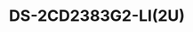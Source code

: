 ---
id: 2
title: "DS-2CD2383G2-LI(2U)"
subTitle: "8 MP AcuSense Smart Hybrid Light Turret Camera"
category: "Network Camera"
imgCard: "/src/assets/images/networkcamera/DS-2CD2383G2-LI(2U)/DS-2CD2383G2-LI(2U)-1.png"
imgAlt: "DS-2CD2383G2-LI(2U)"
thumbnails: [
  "/src/assets/images/networkcamera/DS-2CD2383G2-LI(2U)/DS-2CD2383G2-LI(2U)-1.png",
]
features: [
  "8 MP high-quality imaging for clear and detailed surveillance",
  "AcuSense technology for human and vehicle classification using deep learning",
  "Smart Hybrid Light with IR and white lights, offering 4 lighting modes",
  "Built-in dual microphones for real-time, high-quality audio",
  "120 dB true WDR for clear imaging in strong backlight conditions",
  "Efficient H.265+ compression for optimized storage",
  "IP67 water and dust resistance for reliable outdoor use",
]
specifications: {
  Camera: {
    Image_Sensor: "1/2.8\" Progressive Scan CMOS",
    Max_Resolution: "3840 × 2160",
    Min_Illumination: "Color: 0.005 Lux @ (F1.6, AGC ON), 0 Lux with light",
    Shutter_Time: "1/3 s to 1/100,000 s",
    Day_Night: "IR cut filter",
    Angle_Adjustment: "Pan: 0° to 360°, Tilt: 0° to 75°, Rotate: 0° to 360°"
  },
  Lens: {
    Lens_Type: "Fixed focal lens, 2.8 and 4 mm optional",
    Focal_Length_FOV: {
      "2.8 mm": "Horizontal FOV 108°, Vertical FOV 59°, Diagonal FOV 127°",
      "4 mm": "Horizontal FOV 88°, Vertical FOV 44°, Diagonal FOV 105°"
    },
    Lens_Mount: "M12",
    Iris_Type: "Fixed",
    Aperture: "F1.6",
    Depth_of_Field: {
      "2.8 mm": "1.7 m to ∞",
      "4 mm": "2.6 m to ∞"
    }
  },
  Video: {
    Main_Stream: {
      "50_Hz": "20 fps (3840 × 2160), 25 fps (3200 × 1800, 2688 × 1520, 1920 × 1080, 1280 × 720)",
      "60_Hz": "20 fps (3840 × 2160), 30 fps (3200 × 1800, 2688 × 1520, 1920 × 1080, 1280 × 720)"
    },
    Sub_Stream: {
      "50_Hz": "25 fps (1280 × 720, 640 × 480, 640 × 360)",
      "60_Hz": "30 fps (1280 × 720, 640 × 480, 640 × 360)"
    },
    Third_Stream: {
      "50_Hz": "10 fps (1920 × 1080, 1280 × 720, 640 × 480, 640 × 360)",
      "60_Hz": "10 fps (1920 × 1080, 1280 × 720, 640 × 480, 640 × 360)",
      Note: "Third stream is supported under certain settings."
    },
    Video_Compression: {
      Main_Stream: "H.265/H.264/H.264+/H.265+",
      Sub_Stream: "H.265/H.264/MJPEG",
      Third_Stream: "H.265/H.264",
      Note: "Third stream is supported under certain settings."
    },
    Video_Bit_Rate: "32 Kbps to 16 Mbps",
    H264_Type: "Baseline Profile, Main Profile, High Profile",
    H265_Type: "Main Profile",
    Scalable_Video_Coding: "H.264 and H.265 encoding",
    Bit_Rate_Control: "CBR, VBR",
    Region_of_Interest: "1 fixed region for main stream and sub-stream",
    Target_Cropping: "Yes"
  },
  Audio: {
    Audio_Compression: "-2U: G.711/G.722.1/G.726/MP2L2/PCM/MP3/AAC-LC",
    Audio_Bit_Rate: "-2U: 64 Kbps (G.711ulaw/G.711alaw)/16 Kbps (G.722.1)/16 Kbps (G.726)/32 to 160 Kbps (MP2L2)/8 to 320 Kbps (MP3)/16 to 64 Kbps (AAC-LC)",
    Audio_Sampling_Rate: "-2U: 8 kHz/16 kHz/32 kHz/48 kHz",
    Environment_Noise_Filtering: "-2U: Yes"
  }
}
---